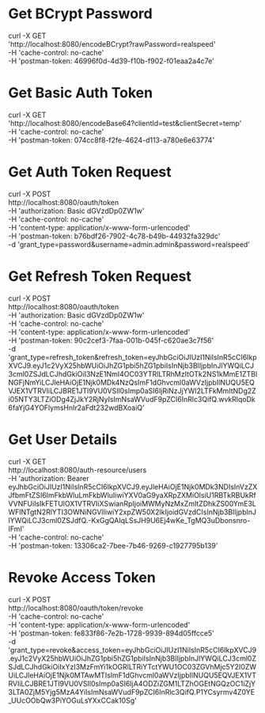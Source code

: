   
Get BCrypt Password
====================

curl -X GET \
  'http://localhost:8080/encodeBCrypt?rawPassword=realspeed' \
  -H 'cache-control: no-cache' \
  -H 'postman-token: 46996f0d-4d39-f10b-f902-f01eaa2a4c7e'
  
Get Basic Auth Token
=====================

curl -X GET \
  'http://localhost:8080/encodeBase64?clientId=test&clientSecret=temp' \
  -H 'cache-control: no-cache' \
  -H 'postman-token: 074cc8f8-f2fe-4624-d113-a780e6e63774'
  
  

Get Auth Token Request
======================
curl -X POST \
  http://localhost:8080/oauth/token \
  -H 'authorization: Basic dGVzdDp0ZW1w' \
  -H 'cache-control: no-cache' \
  -H 'content-type: application/x-www-form-urlencoded' \
  -H 'postman-token: b76bdf26-7902-4c78-b49b-44932fa329dc' \
  -d 'grant_type=password&username=admin.admin&password=realspeed'
  
  
Get Refresh Token Request
==========================

curl -X POST \
  http://localhost:8080/oauth/token \
  -H 'authorization: Basic dGVzdDp0ZW1w' \
  -H 'cache-control: no-cache' \
  -H 'content-type: application/x-www-form-urlencoded' \
  -H 'postman-token: 90c2cef3-7faa-001b-045f-c620ae3c7f56' \
  -d 'grant_type=refresh_token&refresh_token=eyJhbGciOiJIUzI1NiIsInR5cCI6IkpXVCJ9.eyJ1c2VyX25hbWUiOiJhZG1pbi5hZG1pbiIsInNjb3BlIjpbInJlYWQiLCJ3cml0ZSJdLCJhdGkiOiI3NzE1NmI4OC03YTRlLTRhMzItOTk2NS1kMmE1ZTBlNGFjNmYiLCJleHAiOjE1Njk0MDk4NzQsImF1dGhvcml0aWVzIjpbIlNUQU5EQVJEX1VTRVIiLCJBRE1JTl9VU0VSIl0sImp0aSI6IjRiNzJjYWI2LTFkMmItNDg2Zi05NTY3LTZiODg4ZjJkY2RjNyIsImNsaWVudF9pZCI6InRlc3QifQ.wvkRlqoDk6faYjG4YOFlymsHnIr2aFdt232wdBXoaiQ'
  

  
Get User Details
=================

curl -X GET \
  http://localhost:8080/auth-resource/users \
  -H 'authorization: Bearer eyJhbGciOiJIUzI1NiIsInR5cCI6IkpXVCJ9.eyJleHAiOjE1Njk0MDk3NDIsInVzZXJfbmFtZSI6ImFkbWluLmFkbWluIiwiYXV0aG9yaXRpZXMiOlsiU1RBTkRBUkRfVVNFUiIsIkFETUlOX1VTRVIiXSwianRpIjoiMWMyNzMxZmItZDhkZS00YmE3LWFlNTgtN2RlYTI3OWNiNGVlIiwiY2xpZW50X2lkIjoidGVzdCIsInNjb3BlIjpbInJlYWQiLCJ3cml0ZSJdfQ.-KxGgQAIqLSsJH9U6Ej4wKe_TgMQ3uDbonsnro-IFmI' \
  -H 'cache-control: no-cache' \
  -H 'postman-token: 13306ca2-7bee-7b46-9269-c1927795b139'
  
  
Revoke Access Token
=================
curl -X POST \
  http://localhost:8080/oauth/token/revoke \
  -H 'cache-control: no-cache' \
  -H 'content-type: application/x-www-form-urlencoded' \
  -H 'postman-token: fe833f86-7e2b-1728-9939-894d05ffcce5' \
  -d 'grant_type=revoke&access_token=eyJhbGciOiJIUzI1NiIsInR5cCI6IkpXVCJ9.eyJ1c2VyX25hbWUiOiJhZG1pbi5hZG1pbiIsInNjb3BlIjpbInJlYWQiLCJ3cml0ZSJdLCJhdGkiOiIxYzI3MzFmYi1kOGRlLTRiYTctYWU1OC03ZGVhMjc5Y2I0ZWUiLCJleHAiOjE1Njk0MTAwMTIsImF1dGhvcml0aWVzIjpbIlNUQU5EQVJEX1VTRVIiLCJBRE1JTl9VU0VSIl0sImp0aSI6IjA4ODZiZGM1LTZhOGEtNGQzOC1iZjY3LTA0ZjM5Yjg5MzA4YiIsImNsaWVudF9pZCI6InRlc3QifQ.P1YCsyrmv4Z0YE_UUcOObQw3PiYOGuLsYXxCCak10Sg'
  
  
